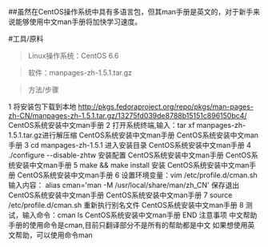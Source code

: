 ##虽然在CentOS操作系统中具有多语言包，但其man手册是英文的，对于新手来说能够使用中文man手册将加快学习速度。

#工具/原料

>Linux操作系统：CentOS 6.6

>软件：manpages-zh-1.5.1.tar.gz

>方法/步骤

1
将安装包下载到本地
http://pkgs.fedoraproject.org/repo/pkgs/man-pages-zh-CN/manpages-zh-1.5.1.tar.gz/13275fd039de8788b15151c896150bc4/
CentOS系统安装中文man手册
2
打开系统终端,输入：tar xf manpages-zh-1.5.1.tar.gz进行解压缩
CentOS系统安装中文man手册
CentOS系统安装中文man手册
3
cd manpages-zh-1.5.1
进入安装目录
CentOS系统安装中文man手册
4
./configure --disable-zhtw
安装配置
CentOS系统安装中文man手册
CentOS系统安装中文man手册
5
make && make install
安装
CentOS系统安装中文man手册
CentOS系统安装中文man手册
6
设置环境变量：vim /etc/profile.d/cman.sh
输入内容：
alias cman='man -M /usr/local/share/man/zh_CN'
保存退出
CentOS系统安装中文man手册
CentOS系统安装中文man手册
7
source /etc/profile.d/cman.sh
重新执行别名文件
CentOS系统安装中文man手册
8
测试，输入命令：cman ls
CentOS系统安装中文man手册
END
注意事项
中文帮助手册的使用命令是cman,目前只翻译部分不是所有的帮助都是中文
如果想使用英文帮助，可以使用命令man
